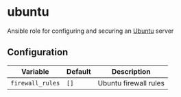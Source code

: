# ubuntu
Ansible role for configuring and securing an [Ubuntu](https://ubuntu.com/) server

## Configuration
| Variable | Default | Description |
| -------- | ------- | ----------- |
| `firewall_rules` | `[]` | Ubuntu firewall rules |
